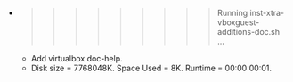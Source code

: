 * >>>>>>>>> Running inst-xtra-vboxguest-additions-doc.sh ...
  * Add virtualbox doc-help.
  * Disk size = 7768048K. Space Used = 8K. Runtime = 00:00:00:01.
